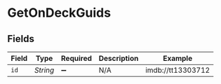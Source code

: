 # GetOnDeckGuids


## Fields

| Field              | Type               | Required           | Description        | Example            |
| ------------------ | ------------------ | ------------------ | ------------------ | ------------------ |
| `id`               | *String*           | :heavy_minus_sign: | N/A                | imdb://tt13303712  |